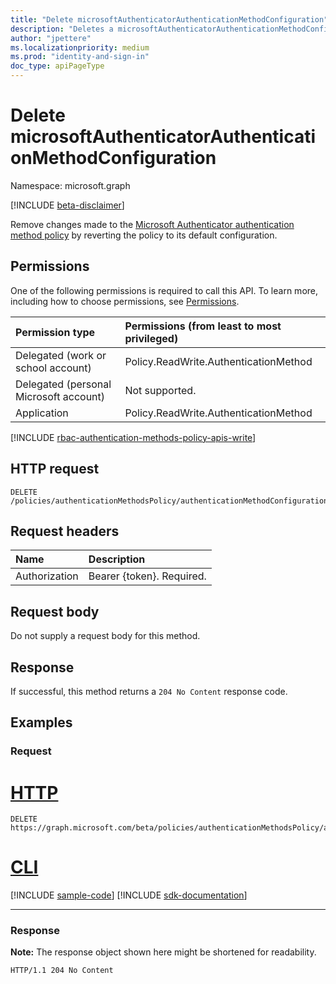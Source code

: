 ```yaml
---
title: "Delete microsoftAuthenticatorAuthenticationMethodConfiguration"
description: "Deletes a microsoftAuthenticatorAuthenticationMethodConfiguration object."
author: "jpettere"
ms.localizationpriority: medium
ms.prod: "identity-and-sign-in"
doc_type: apiPageType
---
```


# Delete microsoftAuthenticatorAuthenticationMethodConfiguration
Namespace: microsoft.graph

[!INCLUDE [beta-disclaimer](../../includes/beta-disclaimer.md)]

Remove changes made to the [Microsoft Authenticator authentication method policy](../resources/microsoftauthenticatorauthenticationmethodconfiguration.md) by reverting the policy to its default configuration.

## Permissions
One of the following permissions is required to call this API. To learn more, including how to choose permissions, see [Permissions](/graph/permissions-reference).

|Permission type|Permissions (from least to most privileged)|
|:---|:---|
|Delegated (work or school account)|Policy.ReadWrite.AuthenticationMethod|
|Delegated (personal Microsoft account)|Not supported.|
|Application|Policy.ReadWrite.AuthenticationMethod|

[!INCLUDE [rbac-authentication-methods-policy-apis-write](../includes/rbac-for-apis/rbac-authentication-methods-policy-apis-write.md)]

## HTTP request

<!-- {
  "blockType": "ignored"
}
-->
``` http
DELETE /policies/authenticationMethodsPolicy/authenticationMethodConfigurations/microsoftAuthenticator
```

## Request headers
|Name|Description|
|:---|:---|
|Authorization|Bearer {token}. Required.|

## Request body
Do not supply a request body for this method.

## Response

If successful, this method returns a `204 No Content` response code.

## Examples

### Request

# [HTTP](#tab/http)
<!-- {
  "blockType": "request",
  "name": "delete_microsoftauthenticatorauthenticationmethodconfiguration"
}
-->
``` http
DELETE https://graph.microsoft.com/beta/policies/authenticationMethodsPolicy/authenticationMethodConfigurations/microsoftAuthenticator
```

# [CLI](#tab/cli)
[!INCLUDE [sample-code](../includes/snippets/cli/delete-microsoftauthenticatorauthenticationmethodconfiguration-cli-snippets.md)]
[!INCLUDE [sdk-documentation](../includes/snippets/snippets-sdk-documentation-link.md)]

---

### Response
**Note:** The response object shown here might be shortened for readability.
<!-- {
  "blockType": "response",
  "truncated": true
}
-->
``` http
HTTP/1.1 204 No Content
```

